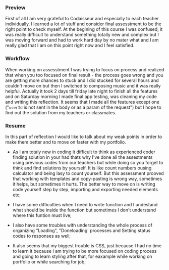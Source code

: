 ### Preview

First of all I am very grateful to Codaisseur and especially to each teacher individually. I learned a lot of stuff and consider final assesstment to be the right point to check myself. At the begining of this course I was confused, it was really difficult to understand something totally new and complex but I was moving forward and had to work hard day by no mater what and I am really glad that I am on this point right now and I feel satisfied.

### Workflow

When working on assesstment I was trying to focus on process and realized that when you too focused on final result - the process goes wrong and you are getting more chances to stuck and I did stucked for several hours and couldn't move on but then I switched to composing music and it was really helpful. Actually it took 2 days till friday late night to finish all the features and on Saturday morning I made final app testing, was cleaning my code and writing this reflection. It seems that I made all the features except one ("`userId` is not sent in the body or as a param of the request") but I hope to find out the solution from my teachers or classmates.

### Resume

In this part of reflection I would like to talk about my weak points in order to make them better and to move on faster with my portfolio.

- As I am totaly new in coding it difficult to think as experienced coder finding solution in your had thats why I've done all the assestments using previous codes from our teachers but while doing so you forget to think and find solutions by yourself. It is like count numbers ousing calculator and being lasy to count yourself. But this assessment prooved that working with templates and copy-pasting is wrong way, sometimes it helps, but sometimes it hurts. The better way to move on is writing code yourself step by step, importing and exporting needed elements etc;

- I have some difficulties when I need to write function and I undestand what should be inside the function but sometimes I don't understand where this funtion must live;

- I also have some troubles with understanding the whole process of organizing "Loading", "Doneloading' processes and Setting status codes to responses as well;

- It also seems that my biggest trouble is CSS, just because I had no time to learn it because I am trying to be more focused on coding process and going to learn styling after that, for eaxample while working on portfolio or while searching for job;
